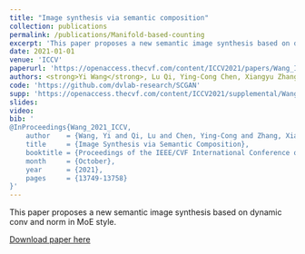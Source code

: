 ```yaml
---
title: "Image synthesis via semantic composition"
collection: publications
permalink: /publications/Manifold-based-counting
excerpt: 'This paper proposes a new semantic image synthesis based on dynamic conv and norm in MoE style.'
date: 2021-01-01
venue: 'ICCV'
paperurl: 'https://openaccess.thecvf.com/content/ICCV2021/papers/Wang_Image_Synthesis_via_Semantic_Composition_ICCV_2021_paper.pdf'
authors: <strong>Yi Wang</strong>, Lu Qi, Ying-Cong Chen, Xiangyu Zhang, Jiaya Jia
code: 'https://github.com/dvlab-research/SCGAN'
supp: 'https://openaccess.thecvf.com/content/ICCV2021/supplemental/Wang_Image_Synthesis_via_ICCV_2021_supplemental.pdf'
slides:
video:
bib: '
@InProceedings{Wang_2021_ICCV,
    author    = {Wang, Yi and Qi, Lu and Chen, Ying-Cong and Zhang, Xiangyu and Jia, Jiaya},
    title     = {Image Synthesis via Semantic Composition},
    booktitle = {Proceedings of the IEEE/CVF International Conference on Computer Vision (ICCV)},
    month     = {October},
    year      = {2021},
    pages     = {13749-13758}
}'
---
```

This paper proposes a new semantic image synthesis based on dynamic conv and norm in MoE style.

[Download paper here](https://openaccess.thecvf.com/content/ICCV2021/papers/Wang_Image_Synthesis_via_Semantic_Composition_ICCV_2021_paper.pdf)